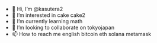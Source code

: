 - 👋 Hi, I’m @kasutera2
- 👀 I’m interested in cake cake2
- 🌱 I’m currently learning math
- 💞️ I’m looking to collaborate on tokyojapan
- 📫 How to reach me english bitcoin eth solana metamask

<!---
kasutera2/kasutera2 is a ✨ special ✨ repository because its `README.md` (this file) appears on your GitHub profile.
You can click the Preview link to take a look at your changes.
--->
